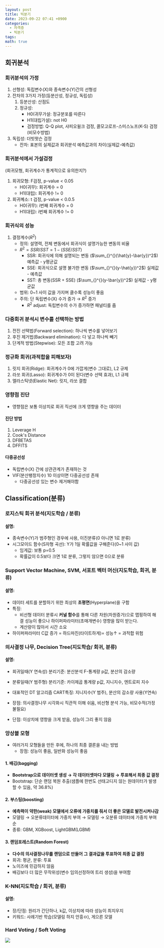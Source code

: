 ```yaml
---
layout: post
title: 빅분기
date: 2023-09-22 07:41 +0900
categories:
  - 자격증
  - 빅분기
tags: 
math: true
---
```

## 회귀분석

### 회귀분석의 가정
1. 선형성: 독립변수(X)와 종속변수(Y)간의 선형성
2. 잔차의 3가지 가정(등분산성, 정규성, 독립성)
	1. 등분산성: 산점도
	2. 정규성:
		- H0(귀무가설: 정규분포를 따른다
		- H1(대립가설): not H0
		- 검정방법: Q-Q plot, 샤피오윌크 검정, 콜모고로프-스미스노프(K-S) 검정(비모수방법)
3. 독립성: 더빗왓슨 검정
	- 잔차: 표본의 실제값과 회귀분석 예측값과의 차이(실제값-예측값)


### 회귀분석에서 가설검정
(회귀모형, 회귀계수가 통계적으로 유의한지?)

1. 회귀모형: F검정, p-value < 0.05
	- H0(귀무): 회귀계수 = 0
	- H1(대립): 회귀계수 != 0
2. 회귀꼐소: t 검정, p-value < 0.0.5
	- H0(귀무): i번째 회귀계수 = 0
	- H1(대립): i번째 회귀계수 != 0


### 회귀식의 성능
1. 결정계수($R^2$)
	- 정의: 설명력, 전체 변동에서 회귀식이 설명가능한 변동의 비율
	- $R^2=SSR/SST = 1-(SSE/SST)$
		- SSR: 회귀식에 의해 설명되는 변동 ($\sum_{}^{}(\hat{y}-\bar{y})^2$) 예측값 - y평균값
		- SSE: 회귀식으로 설명 불가한 변동 ($\sum_{}^{}(y-\hat{y})^2$) 실제값 - 예측값
		- SST: 총 변동(SSR + SSE) ($\sum_{}^{}(y-\bar{y})^2$) 실제값 - y평균값
	- 범위: 0~1 사이 값을 가지며 클수록 성능이 좋음
	- 주의: 단 독립변수(X) 수가 증가 → $R^2$ 증가
		- $R^2$ adjust: 독립변수의 수가 증가하면 패널티를 줌

### 다중회귀 분석시 변수를 선택하는 방법
1. 전진 선택법(Forward selection): 하나씩 변수를 넣어보기
2. 후진 제거법(Backward elimination): 다 넣고 하나씩 빼기
3. 단계적 방법(Stepwise): 모든 조합 고려 가능
### 정규화 회귀(과적합을 피해보자)
1. 릿지 회귀(Ridge): 회귀계수가 0에 가깝게(변수 그대로), L2 규제
2. 라쏘 회귀(Lasso): 회귀계수가 0이 된다(변수 선택 효과), L1 규제
3. 엘라스틱넷(Elastic Net): 릿지, 라쏘 결합

### 영향점 진단
- 영향점은 보통 이상치로 회귀 직선에 크게 영향을 주는 데이터
#### 진단 방법
1. Leverage H
2. Cook's Distance
3. DFBETAS
4. DFFITS
#### 다중공선성
- 독립변수(X) 간에 상관관계가 존재하는 것
- VIF(분산팽창지수) 10 이상이면 다중공선성 존재
	- 다중공선성 있는 변수 제거해야함


## Classification(분류)
### 로지스틱 회귀 분석(지도학습 / 분류)
#### 설명:
- 종속변수(Y)가 범주형인 경우에 사용, 이진분류(0 아니면 1로 분류)
- 시그모이드 함수(S자형 곡선): Y가 1일 확률값을 구해준다(0~1 사이 값)
	- 임게값: 보통 p=0.5
	- 확률값이 0.5보다 크면 1로 분류, 그렇지 않으면 0으로 분류

### Support Vector Machine, SVM, 서포트 벡터 머신(지도학습, 회귀, 분류)
#### 설명:
- 데이터 세트를 분할하기 위한 최상의 **초평면**(Hyperplane)을 구함
- 특징: 
	- 비선형 데이터 분류시 **커널 함수**를 통해 다른 차원(차원증가)으로 맵핑하여 해결 성능이 좋으나 하이퍼파라미터(초매개변수) 영향을 많이 받는다.
	- 계산량이 많아서 시간 소요
- 하이퍼파라미터 C값 증가 = 하드마진(타이트하게)= 성능↑ = 과적합 위험


### 의사결정 나무, Decision Tree(지도학습/ 회귀, 분류)

#### 설명:
- 회귀일때(Y 연속성) 분리기준: 분산분석 F-통계량 p값, 분산의 감소량
- 분류일때(Y 범주형) 분리기준: 카이제곱 통계량 p값, 지니지수, 엔트로피 지수
- 대표적인 DT 알고리즘 CART특징: 지니지수(Y 범주), 분산의 감소량 사용(Y연속)

- 장점: 의사결정나무 시각화시 직관적 이해 쉬움, 비선형 분석 가능, 비모수적(가정 불필요)
- 단점: 이상치에 영향을 크게 받음, 성능이 그리 좋지 않음


### 앙상블 모형
- 여러가지 모형들을 만든 후에, 하나의 최종 결론을 내는 방법
	- 장점: 성능이 좋음, 일반화 성능이 좋음
#### 1. 배깅(bagging)
- **Bootstrap으로 데이터셋 생성 → 각 데이터셋마다 모델링 → 투표해서 최종 값 결정**
- Bootstrap: 단순 랜덤 복원 추출(샘플에 한번도 선태고디지 않는 원데이터가 발생할 수 있음, 약 36.8%)

#### 2. 부스팅(boosting)
- **예측력이 약한(weak) 모델에서 오류에 가중치를 줘서 더 좋은 모델로 발전시켜나감**
- 모델링 → 오분류데이터에 가중치 부여 → 모델링 → 오분류 데이터에 가중치 부여 순
- 종류: GBM, XGBoost, LightGBM(LGBM)

#### 3. 랜덤포레스트(Random Forest)
- **다수의 의사결정나무를 랜덤으로 만들어 그 결과값을 투표하여 최종 값 결정**
- 회귀: 평균, 분류: 투표
- 노이즈에 민감하지 않음
- 배깅보다 더 많은 무작위성(변수 임의선정하여 트리 생성)을 부여함

### K-NN(지도학습 / 회귀, 분류)
#### 설명:
- 장/단점: 원리가 간단하나, k값, 이상치에 따라 성능이 최지우지
- 키워드: 사례기반 학습(모델링 하지 안흥ㅁ), 게으른 모델


### Hard Voting / Soft Voting

![](https://i.imgur.com/DzfdDPC.png)
